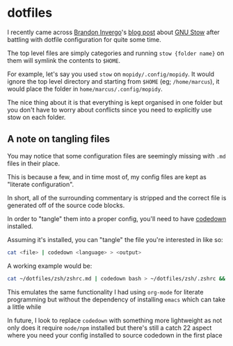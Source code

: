 # dotfiles

I recently came across [Brandon Invergo](https://twitter.com/brandoninvergo)'s [blog post](http://brandon.invergo.net/news/2012-05-26-using-gnu-stow-to-manage-your-dotfiles.html) about [GNU Stow](https://www.gnu.org/software/stow/) after battling with dotfile configuration for quite some time.

The top level files are simply categories and running `stow {folder name}` on them will symlink the contents to `$HOME`.

For example, let's say you used `stow` on `mopidy/.config/mopidy`. It would ignore the top level directory and starting from
`$HOME` (eg; `/home/marcus`), it would place the folder in `home/marcus/.config/mopidy`.

The nice thing about it is that everything is kept organised in one folder but you don't have to worry about conflicts since you need to explicitly use stow on each folder.

## A note on tangling files

You may notice that some configuration files are seemingly missing with `.md` files in their place.

This is because a few, and in time most of, my config files are kept as "literate configuration".

In short, all of the surrounding commentary is stripped and the correct file is generated off of the source code blocks.

In order to "tangle" them into a proper config, you'll need to have [codedown](https://github.com/earldouglas/codedown) installed.

Assuming it's installed, you can "tangle" the file you're interested in like so:

```bash
cat <file> | codedown <language> > <output>
```

A working example would be:

```bash
cat ~/dotfiles/zsh/zshrc.md | codedown bash > ~/dotfiles/zsh/.zshrc && stow zsh -d ~/dotfiles
```

This emulates the same functionality I had using `org-mode` for literate programming but without the dependency of installing `emacs` which can take a little while

In future, I look to replace `codedown` with something more lightweight as not only does it require `node/npm` installed but there's still a catch 22 aspect where you need your config installed to source codedown in the first place
